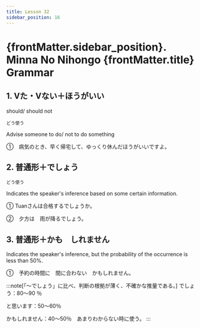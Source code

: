 ```yaml
---
title: Lesson 32 
sidebar_position: 16 
---
```


# {frontMatter.sidebar_position}. Minna No Nihongo {frontMatter.title} Grammar
## 1. Vた・Vない＋ほうがいい
should/ should not

`どう使う`

Advise someone to do/ not to do something

①　病気のとき、早く帰宅して、ゆっくり休んだほうがいいですよ。

## 2. 普通形＋でしょう

`どう使う`

Indicates the speaker's inference based on some certain information.

① Tuanさんは合格するでしょうか。

②　夕方は　雨が降るでしょう。


## 3. 普通形＋かも　しれません
Indicates the speaker's inference, but the probability of the occurrence is less than 50%.

①　予約の時間に　間に合わない　かもしれません。

:::note[「〜でしょう」に比べ、判断の根拠が薄く、不確かな推量である。]
でしょう：80～90 ％

と思います：50〜60％

かもしれません：40～50％　あまりわからない時に使う。
:::

